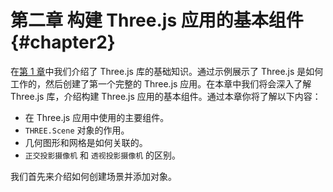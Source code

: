 # 第二章 构建 Three.js 应用的基本组件 {#chapter2}

在[第 1 章](/docs/chapter1/)中我们介绍了 Three.js 库的基础知识。通过示例展示了 Three.js 是如何工作的，然后创建了第一个完整的 Three.js 应用。在本章中我们将会深入了解 Three.js 库，介绍构建 Three.js 应用的基本组件。通过本章你将了解以下内容：

* 在 Three.js 应用中使用的主要组件。
* `THREE.Scene` 对象的作用。
* 几何图形和网格是如何关联的。
* `正交投影摄像机` 和 `透视投影摄像机` 的区别。

我们首先来介绍如何创建场景并添加对象。
